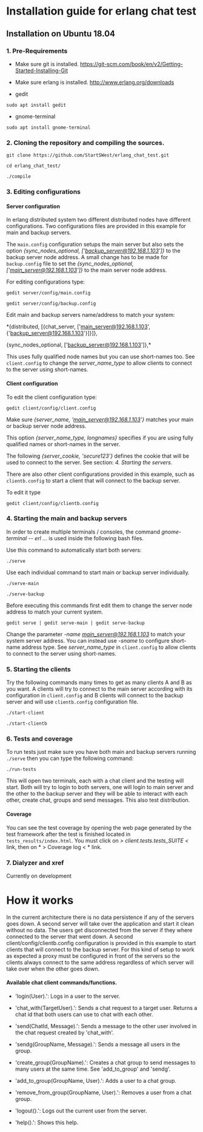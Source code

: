 # Installation guide for erlang chat test

## Installation on Ubuntu 18.04

### 1. Pre-Requirements

- Make sure git is installed. https://git-scm.com/book/en/v2/Getting-Started-Installing-Git

- Make sure erlang is installed. http://www.erlang.org/downloads

- gedit
```
sudo apt install gedit
```

- gnome-terminal
```
sudo apt install gnome-terminal
```

### 2. Cloning the repository and compiling the sources.

```
git clone https://github.com/StartSWest/erlang_chat_test.git
```
```
cd erlang_chat_test/
```
```
./compile
```

### 3. Editing configurations

#### Server configuration

In erlang distributed system two different distributed nodes have different configurations. Two configurations files are provided in this example for main and backup servers.

The `main.config` configuration setups the main server but also sets the option *{sync_nodes_optional, ['backup_server@192.168.1.103']}* to the backup server node address. A small change has to be made for `backup.config` file to set the *{sync_nodes_optional, ['main_server@192.168.1.103']}* to the main server node address.

For editing configurations type:

```
gedit server/config/main.config
```

```
gedit server/config/backup.config
```

Edit main and backup servers name/address to match your system:

*{distributed, [{chat_server, ['main_server@192.168.1.103', {'backup_server@192.168.1.103'}]}]},

 {sync_nodes_optional, ['backup_server@192.168.1.103']},*

This uses fully qualified node names but you can use short-names too. See `client.config` to change the *server_name_type* to allow clients to connect to the server using short-names.

#### Client configuration

To edit the client configuration type:

```
gedit client/config/client.config
```

Make sure *{server_name, 'main_server@192.168.1.103'}* matches your main or backup server node address.

This option *{server_name_type, longnames}* specifies if you are using fully qualified names or short-names in the server.

The following *{server_cookie, 'secure123'}* defines the cookie that will be used to connect to the server. See section: *4. Starting the servers.*

There are also other client configurations provided in this example, such as `clientb.config` to start a client that will connect to the backup server.

To edit it type

```
gedit client/config/clientb.config
```

### 4. Starting the main and backup servers

In order to create multiple terminals / consoles, the command *gnome-terminal -- erl ...* is used inside the following bash files.

Use this command to automatically start both servers:

```
./serve
```

Use each individual command to start main or backup server individually.

```
./serve-main
```

```
./serve-backup
```

Before executing this commands first edit them to change the server node address to match your current system.

```
gedit serve | gedit serve-main | gedit serve-backup
```

Change the parameter *-name main_server@192.168.1.103* to match your system server address. You can instead use *-sname* to configure short-name address type. See *server_name_type* in `client.config` to allow clients to connect to the server using short-names.

### 5. Starting the clients

Try the following commands many times to get as many clients A and B as you want. A clients will try to connect to the main server according with its configuration in `client.config` and B clients will connect to the backup server and will use `clientb.config` configuration file.

```
./start-client
```

```
./start-clientb
```

### 6. Tests and coverage

To run tests just make sure you have both main and backup servers running `./serve` then you can type the following command:

```
./run-tests
```

This will open two terminals, each with a chat client and the testing will start. Both will try to login to both servers, one will login to main server and the other to the backup server and they will be able to interact with each other, create chat, groups and send messages. This also test distribution.

#### Coverage

You can see the test coverage by opening the web page generated by the test framework after the test is finished located in `tests_results/index.html`. You must click on *> client.tests.tests_SUITE <* link, then on * > Coverage log < * link.

### 7. Dialyzer and xref

Currently on development

# How it works

In the current architecture there is no data persistence if any of the servers goes down. A second server will take 
over the application and start it clean without no data. The users get disconnected from the server if they where 
connected to the server that went down. A second client/config/clientb.config configuration is provided in this example 
to start clients that will connect to the backup server. For this kind of setup to work as expected a proxy must be
configured in front of the servers so the clients always connect to the same address regardless of which server will
take over when the other goes down.

#### Available chat client commands/functions.

- 'login(User).': Logs in a user to the server.

- 'chat_with(TargetUser).': Sends a chat request to a target user. Returns a chat id that both users can use to chat
   with each other.

- 'send(ChatId, Message).': Sends a message to the other user involved in the chat request created by 'chat_with'.

- 'sendg(GroupName, Message).': Sends a message all users in the group.

- 'create_group(GroupName).': Creates a chat group to send messages to many users at the same time. See 'add_to_group'
  and 'sendg'.

- 'add_to_group(GroupName, User).': Adds a user to a chat group.

- 'remove_from_group(GroupName, User).': Removes a user from a chat group.

- 'logout().': Logs out the current user from the server.

- 'help().': Shows this help.
